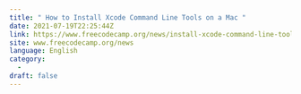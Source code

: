 ```yaml
---
title: " How to Install Xcode Command Line Tools on a Mac "
date: 2021-07-19T22:25:44Z
link: https://www.freecodecamp.org/news/install-xcode-command-line-tools/?utm_medium=RSS&utm_source=news.12bit.vn
site: www.freecodecamp.org/news
language: English
category:
  -   
draft: false
---
```

